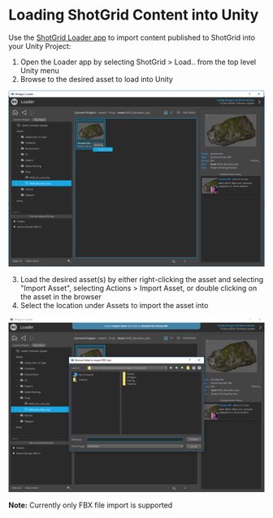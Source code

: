 # Loading ShotGrid Content into Unity

Use the [ShotGrid Loader app](https://help.autodesk.com/view/SGSUB/ENU/?guid=SG_Supervisor_Artist_sa_integrations_sa_integrations_user_guide_html#the-loader) to import content published to ShotGrid into your Unity Project:

1. Open the Loader app by selecting ShotGrid > Load.. from the top level Unity menu
2. Browse to the desired asset to load into Unity

![ShotGrid Loader app](images/load_asset.png)

3. Load the desired asset(s) by either right-clicking the asset and selecting "Import Asset", selecting Actions > Import Asset, or double clicking on the asset in the browser
4. Select the location under Assets to import the asset into

![ShotGrid Loader Browse](images/loader_import_asset.png)

**Note:** Currently only FBX file import is supported
